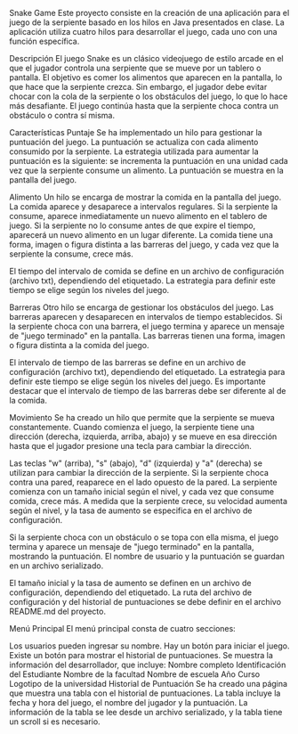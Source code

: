 Snake Game
Este proyecto consiste en la creación de una aplicación para el juego de la serpiente basado en los hilos en Java presentados en clase. La aplicación utiliza cuatro hilos para desarrollar el juego, cada uno con una función específica.

Descripción
El juego Snake es un clásico videojuego de estilo arcade en el que el jugador controla una serpiente que se mueve por un tablero o pantalla. El objetivo es comer los alimentos que aparecen en la pantalla, lo que hace que la serpiente crezca. Sin embargo, el jugador debe evitar chocar con la cola de la serpiente o los obstáculos del juego, lo que lo hace más desafiante. El juego continúa hasta que la serpiente choca contra un obstáculo o contra sí misma.

Características
Puntaje
Se ha implementado un hilo para gestionar la puntuación del juego. La puntuación se actualiza con cada alimento consumido por la serpiente. La estrategia utilizada para aumentar la puntuación es la siguiente: se incrementa la puntuación en una unidad cada vez que la serpiente consume un alimento. La puntuación se muestra en la pantalla del juego.

Alimento
Un hilo se encarga de mostrar la comida en la pantalla del juego. La comida aparece y desaparece a intervalos regulares. Si la serpiente la consume, aparece inmediatamente un nuevo alimento en el tablero de juego. Si la serpiente no lo consume antes de que expire el tiempo, aparecerá un nuevo alimento en un lugar diferente. La comida tiene una forma, imagen o figura distinta a las barreras del juego, y cada vez que la serpiente la consume, crece más.

El tiempo del intervalo de comida se define en un archivo de configuración (archivo txt), dependiendo del etiquetado. La estrategia para definir este tiempo se elige según los niveles del juego.

Barreras
Otro hilo se encarga de gestionar los obstáculos del juego. Las barreras aparecen y desaparecen en intervalos de tiempo establecidos. Si la serpiente choca con una barrera, el juego termina y aparece un mensaje de "juego terminado" en la pantalla. Las barreras tienen una forma, imagen o figura distinta a la comida del juego.

El intervalo de tiempo de las barreras se define en un archivo de configuración (archivo txt), dependiendo del etiquetado. La estrategia para definir este tiempo se elige según los niveles del juego. Es importante destacar que el intervalo de tiempo de las barreras debe ser diferente al de la comida.

Movimiento
Se ha creado un hilo que permite que la serpiente se mueva constantemente. Cuando comienza el juego, la serpiente tiene una dirección (derecha, izquierda, arriba, abajo) y se mueve en esa dirección hasta que el jugador presione una tecla para cambiar la dirección.

Las teclas "w" (arriba), "s" (abajo), "d" (izquierda) y "a" (derecha) se utilizan para cambiar la dirección de la serpiente. Si la serpiente choca contra una pared, reaparece en el lado opuesto de la pared. La serpiente comienza con un tamaño inicial según el nivel, y cada vez que consume comida, crece más. A medida que la serpiente crece, su velocidad aumenta según el nivel, y la tasa de aumento se especifica en el archivo de configuración.

Si la serpiente choca con un obstáculo o se topa con ella misma, el juego termina y aparece un mensaje de "juego terminado" en la pantalla, mostrando la puntuación. El nombre de usuario y la puntuación se guardan en un archivo serializado.

El tamaño inicial y la tasa de aumento se definen en un archivo de configuración, dependiendo del etiquetado. La ruta del archivo de configuración y del historial de puntuaciones se debe definir en el archivo README.md del proyecto.

Menú Principal
El menú principal consta de cuatro secciones:

Los usuarios pueden ingresar su nombre.
Hay un botón para iniciar el juego.
Existe un botón para mostrar el historial de puntuaciones.
Se muestra la información del desarrollador, que incluye:
Nombre completo
Identificación del Estudiante
Nombre de la facultad
Nombre de escuela
Año
Curso
Logotipo de la universidad
Historial de Puntuación
Se ha creado una página que muestra una tabla con el historial de puntuaciones. La tabla incluye la fecha y hora del juego, el nombre del jugador y la puntuación. La información de la tabla se lee desde un archivo serializado, y la tabla tiene un scroll si es necesario.



